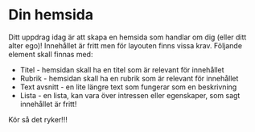 # Din hemsida

Ditt uppdrag idag är att skapa en hemsida som handlar om dig (eller ditt alter ego)! Innehållet är fritt men för layouten finns
vissa krav.
Följande element skall finnas med:

* Titel - hemsidan skall ha en titel som är relevant för innehållet
* Rubrik - hemsidan skall ha en rubrik som är relevant för innehållet
* Text avsnitt - en lite längre text som fungerar som en beskrivning
* Lista - en lista, kan vara över intressen eller egenskaper, som sagt innehållet är fritt!


Kör så det ryker!!! 
